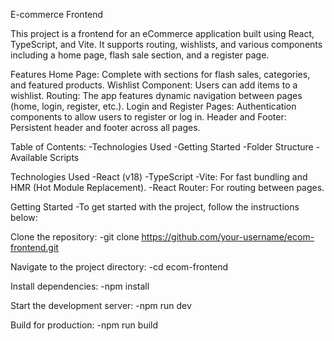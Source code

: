 E-commerce Frontend

This project is a frontend for an eCommerce application built using React, TypeScript, and Vite. It supports routing, wishlists, and various components including a home page, flash sale section, and a register page.

Features
Home Page: Complete with sections for flash sales, categories, and featured products.
Wishlist Component: Users can add items to a wishlist.
Routing: The app features dynamic navigation between pages (home, login, register, etc.).
Login and Register Pages: Authentication components to allow users to register or log in.
Header and Footer: Persistent header and footer across all pages.


Table of Contents:
   -Technologies Used
   -Getting Started
   -Folder Structure
   -Available Scripts
   
Technologies Used
  -React (v18)
  -TypeScript
  -Vite: For fast bundling and HMR (Hot Module Replacement).
  -React Router: For routing between pages.

Getting Started
  -To get started with the project, follow the instructions below:

Clone the repository:
  -git clone https://github.com/your-username/ecom-frontend.git

Navigate to the project directory:
  -cd ecom-frontend

Install dependencies:
  -npm install

Start the development server:
  -npm run dev

Build for production:
  -npm run build

